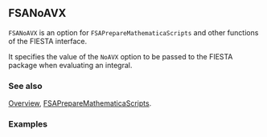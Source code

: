 ```mathematica
 
```

## FSANoAVX

`FSANoAVX` is an option for `FSAPrepareMathematicaScripts` and other functions of the FIESTA interface.

It specifies the value of the `NoAVX` option to be passed to the FIESTA package when evaluating an integral.

### See also

[Overview](Extra/FeynHelpers.md), [FSAPrepareMathematicaScripts](FSAPrepareMathematicaScripts.md).

### Examples